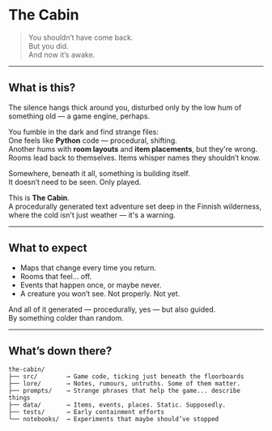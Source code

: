 # The Cabin

> You shouldn’t have come back.  
> But you did.  
> And now it’s awake.

---

## What is this?

The silence hangs thick around you, disturbed only by the low hum of something old — a game engine, perhaps.

You fumble in the dark and find strange files:  
One feels like **Python** code — procedural, shifting.  
Another hums with **room layouts** and **item placements**, but they're wrong. Rooms lead back to themselves. Items whisper names they shouldn’t know.

Somewhere, beneath it all, something is building itself.  
It doesn’t need to be seen. Only played.

This is **The Cabin**.  
A procedurally generated text adventure set deep in the Finnish wilderness, where the cold isn't just weather — it's a warning.

---

## What to expect

- Maps that change every time you return.
- Rooms that feel... off.
- Events that happen once, or maybe never.
- A creature you won’t see. Not properly. Not yet.

And all of it generated — procedurally, yes — but also guided.  
By something colder than random.

---

## What’s down there?

```text
the-cabin/
├── src/        → Game code, ticking just beneath the floorboards
├── lore/       → Notes, rumours, untruths. Some of them matter.
├── prompts/    → Strange phrases that help the game... describe things
├── data/       → Items, events, places. Static. Supposedly.
├── tests/      → Early containment efforts
└── notebooks/  → Experiments that maybe should’ve stopped
